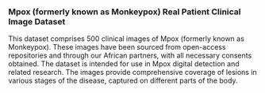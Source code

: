 ### Mpox (formerly known as Monkeypox) Real Patient Clinical Image Dataset

This dataset comprises 500 clinical images of Mpox (formerly known as Monkeypox). These images have been sourced from open-access repositories and through our African partners, with all necessary consents obtained. The dataset is intended for use in Mpox digital detection and related research. The images provide comprehensive coverage of lesions in various stages of the disease, captured on different parts of the body.
